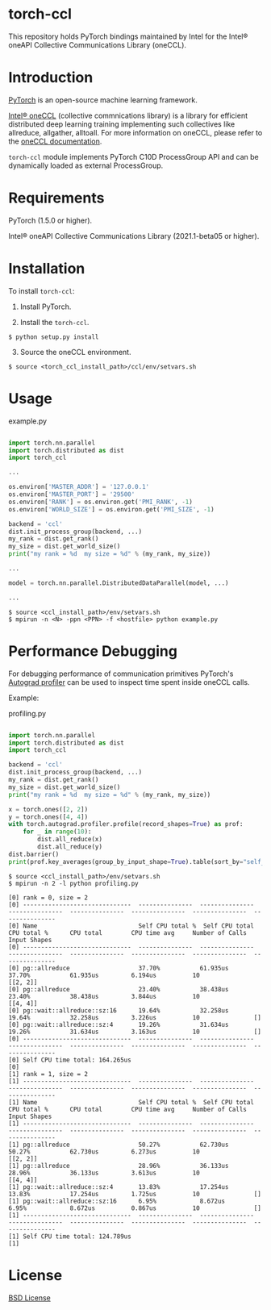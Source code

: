 # torch-ccl

This repository holds PyTorch bindings maintained by Intel for the Intel® oneAPI Collective Communications Library (oneCCL).


# Introduction

[PyTorch](https://github.com/pytorch/pytorch) is an open-source machine learning framework.

[Intel® oneCCL](https://github.com/oneapi-src/oneCCL) (collective commnications library) is a library for efficient distributed deep learning training implementing such collectives like allreduce, allgather, alltoall. For more information on oneCCL, please refer to the [oneCCL documentation](https://oneapi-src.github.io/oneCCL).

`torch-ccl` module implements PyTorch C10D ProcessGroup API and can be dynamically loaded as external ProcessGroup.


# Requirements

PyTorch (1.5.0 or higher).

Intel® oneAPI Collective Communications Library (2021.1-beta05 or higher).


# Installation

To install `torch-ccl`:

1. Install PyTorch.

2. Install the `torch-ccl`.

```
$ python setup.py install
```

3. Source the oneCCL environment.

```
$ source <torch_ccl_install_path>/ccl/env/setvars.sh
```



# Usage

example.py

```python

import torch.nn.parallel
import torch.distributed as dist
import torch_ccl

...

os.environ['MASTER_ADDR'] = '127.0.0.1'
os.environ['MASTER_PORT'] = '29500'
os.environ['RANK'] = os.environ.get('PMI_RANK', -1)
os.environ['WORLD_SIZE'] = os.environ.get('PMI_SIZE', -1)

backend = 'ccl'
dist.init_process_group(backend, ...)
my_rank = dist.get_rank()
my_size = dist.get_world_size()
print("my rank = %d  my size = %d" % (my_rank, my_size))

...

model = torch.nn.parallel.DistributedDataParallel(model, ...)

...
```

```
$ source <ccl_install_path>/env/setvars.sh
$ mpirun -n <N> -ppn <PPN> -f <hostfile> python example.py
```


# Performance Debugging

For debugging performance of communication primitives PyTorch's [Autograd profiler](https://pytorch.org/docs/stable/autograd.html#profiler)
can be used to inspect time spent inside oneCCL calls.

Example:

profiling.py

```python

import torch.nn.parallel
import torch.distributed as dist
import torch_ccl

backend = 'ccl'
dist.init_process_group(backend, ...)
my_rank = dist.get_rank()
my_size = dist.get_world_size()
print("my rank = %d  my size = %d" % (my_rank, my_size))

x = torch.ones([2, 2])
y = torch.ones([4, 4])
with torch.autograd.profiler.profile(record_shapes=True) as prof:
    for _ in range(10):
        dist.all_reduce(x)
        dist.all_reduce(y)
dist.barrier()
print(prof.key_averages(group_by_input_shape=True).table(sort_by="self_cpu_time_total"))

```

```
$ source <ccl_install_path>/env/setvars.sh
$ mpirun -n 2 -l python profiling.py
```

```
[0] rank = 0, size = 2
[0] ------------------------------  ---------------  ---------------  ---------------  ---------------  ---------------  ---------------  ---------------
[0] Name                            Self CPU total %  Self CPU total   CPU total %      CPU total        CPU time avg     Number of Calls  Input Shapes
[0] ------------------------------  ---------------  ---------------  ---------------  ---------------  ---------------  ---------------  ---------------
[0] pg::allreduce                   37.70%           61.935us         37.70%           61.935us         6.194us          10               [[2, 2]]
[0] pg::allreduce                   23.40%           38.438us         23.40%           38.438us         3.844us          10               [[4, 4]]
[0] pg::wait::allreduce::sz:16      19.64%           32.258us         19.64%           32.258us         3.226us          10               []
[0] pg::wait::allreduce::sz:4       19.26%           31.634us         19.26%           31.634us         3.163us          10               []
[0] ------------------------------  ---------------  ---------------  ---------------  ---------------  ---------------  ---------------  ---------------
[0] Self CPU time total: 164.265us
[0]
[1] rank = 1, size = 2
[1] ------------------------------  ---------------  ---------------  ---------------  ---------------  ---------------  ---------------  ---------------
[1] Name                            Self CPU total %  Self CPU total   CPU total %      CPU total        CPU time avg     Number of Calls  Input Shapes
[1] ------------------------------  ---------------  ---------------  ---------------  ---------------  ---------------  ---------------  ---------------
[1] pg::allreduce                   50.27%           62.730us         50.27%           62.730us         6.273us          10               [[2, 2]]
[1] pg::allreduce                   28.96%           36.133us         28.96%           36.133us         3.613us          10               [[4, 4]]
[1] pg::wait::allreduce::sz:4       13.83%           17.254us         13.83%           17.254us         1.725us          10               []
[1] pg::wait::allreduce::sz:16      6.95%            8.672us          6.95%            8.672us          0.867us          10               []
[1] ------------------------------  ---------------  ---------------  ---------------  ---------------  ---------------  ---------------  ---------------
[1] Self CPU time total: 124.789us
[1]

```


# License
[BSD License](https://github.com/intel/torch-ccl/blob/master/LICENSE)
